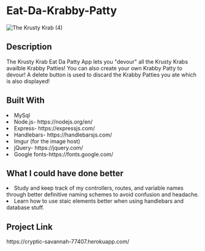 # Eat-Da-Krabby-Patty

![The Krusty Krab (4)](https://user-images.githubusercontent.com/59591116/75743026-367a5e00-5cd5-11ea-83c5-17935002bd9d.gif)

<h2>Description</h2>
The Krusty Krab Eat Da Patty App lets you "devour" all the Krusty Krabs availble Krabby Patties! You can also create your own Krabby Patty to devour! A delete button is used to discard the Krabby Patties you ate which is also displayed!

<h2>Built With</h2>
<li>MySql</li>
<li>Node.js- https://nodejs.org/en/</li>
<li>Express- https://expressjs.com/</li>
<li>Handlebars- https://handlebarsjs.com/</li>
<li>Imgur (for the image host)</li>
<li>jQuery- https://jquery.com/ </li>
<li>Google fonts-https://fonts.google.com/</li>

<h2>What I could have done better</h2>
<li>Study and keep track of my controllers, routes, and variable names through better definitive naming schemes to avoid confusion and headache. </li>
<li>Learn how to use staic elements better when using handlebars and database stuff.</li>

<h2>Project Link</h2>
https://cryptic-savannah-77407.herokuapp.com/
